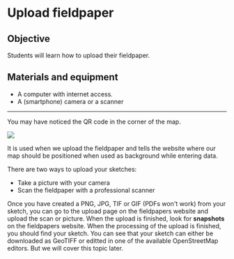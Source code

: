 # Upload fieldpaper

## Objective

Students will learn how to upload their fieldpaper.

## Materials and equipment

- A computer with internet access.
- A (smartphone) camera or a scanner

----

You may have noticed the QR code in the corner of the map.

![](http://learnosm.org/images/mobile-mapping/field-papers_paper_qrc.png)

It is used when we upload the fieldpaper and tells the website where our map should be positioned when used as background while entering data.

There are two ways to upload your sketches:
- Take a picture with your camera
- Scan the fieldpaper with a professional scanner

Once you have created a PNG, JPG, TIF or GIF (PDFs won't work) from your sketch, you can go to the upload page on the fieldpapers website and upload the scan or picture. When the upload is finished, look for __snapshots__ on the fieldpapers website. When the processing of the upload is finished, you should find your sketch. You can see that your sketch can either be downloaded as GeoTIFF or editted in one of the available OpenStreetMap editors. But we will cover this topic later.